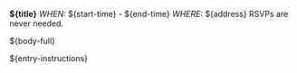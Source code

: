 __${title}__
*WHEN:* ${start-time} - ${end-time}
*WHERE:* ${address}
RSVPs are never needed.

${body-full}

${entry-instructions}
